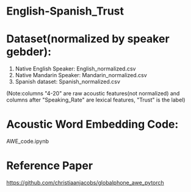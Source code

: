 # English-Spanish_Trust

# Dataset(normalized by speaker gebder):
1. Native English Speaker: English_normalized.csv
2. Native Mandarin Speaker: Mandarin_normalized.csv
3. Spanish dataset: Spanish_normalized.csv

(Note:columns "4-20" are raw acoustic features(not normalized) and columns after "Speaking_Rate" are lexical features, "Trust" is the label)


# Acoustic Word Embedding Code:
AWE_code.ipynb


# Reference Paper
https://github.com/christiaanjacobs/globalphone_awe_pytorch
